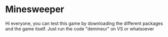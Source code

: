 # Minesweeper
Hi everyone, you can test this game by downloading the different packages and the game itself. Just run the code "demineur" on VS or whatsoever

